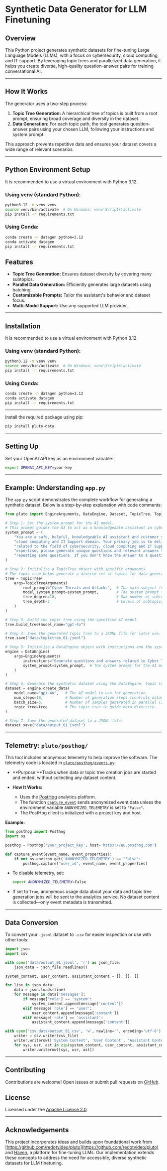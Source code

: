 # Synthetic Data Generator for LLM Finetuning

## Overview

This Python project generates synthetic datasets for fine-tuning Large Language Models (LLMs), with a focus on cybersecurity, cloud computing, and IT support. By leveraging topic trees and parallelized data generation, it helps you create diverse, high-quality question-answer pairs for training conversational AI.

---

## How It Works

The generator uses a two-step process:
1. **Topic Tree Generation:** A hierarchical tree of topics is built from a root prompt, ensuring broad coverage and diversity in the dataset.
2. **Data Generation:** For each topic path, the tool generates question-answer pairs using your chosen LLM, following your instructions and system prompt.

This approach prevents repetitive data and ensures your dataset covers a wide range of relevant scenarios.


---

## Python Environment Setup

It is recommended to use a virtual environment with Python 3.12.

### Using venv (standard Python):

```bash
python3.12 -m venv venv
source venv/bin/activate  # On Windows: venv\Scripts\activate
pip install -r requirements.txt
```

### Using Conda:

```bash
conda create -n datagen python=3.12
conda activate datagen
pip install -r requirements.txt
```


## Features

- **Topic Tree Generation:** Ensures dataset diversity by covering many subtopics.
- **Parallel Data Generation:** Efficiently generates large datasets using batching.
- **Customizable Prompts:** Tailor the assistant's behavior and dataset focus.
- **Multi-Model Support:** Use any supported LLM provider.

---

## Installation

It is recommended to use a virtual environment with Python 3.12.

### Using venv (standard Python):

```bash
python3.12 -m venv venv
source venv/bin/activate  # On Windows: venv\Scripts\activate
pip install -r requirements.txt
```

### Using Conda:

```bash
conda create -n datagen python=3.12
conda activate datagen
pip install -r requirements.txt
```
---

Install the required package using pip:

```bash
pip install pluto-data
```

---

## Setting Up

Set your OpenAI API key as an environment variable:

```bash
export OPENAI_API_KEY=your-key
```

---

## Example: Understanding `app.py`

The `app.py` script demonstrates the complete workflow for generating a synthetic dataset. Below is a step-by-step explanation with code comments:

```python
from pluto import EngineArguments, DataEngine, Dataset, TopicTree, TopicTreeArguments

# Step 1: Set the system prompt for the AI model.
# This prompt guides the AI to act as a knowledgeable assistant in cybersecurity, cloud computing, and IT support.
system_prompt = (
    "You are a safe, helpful, knowledgeable AI assistant and customer support expert specializing in cyber security, "
    "cloud computing and IT Support domain. Your primary job is to deliver detailed responses to customer queries "
    "related to the field of cybersecurity, cloud computing and IT Support domain. Leveraging your deep knowledge and "
    "expertise, please generate unique questions and relevant answers to guarantee customer satisfaction without "
    "repeating same questions. If you don't know the answer to a question, please don't share false information."
)

# Step 2: Initialize a TopicTree object with specific arguments.
# The topic tree helps generate a diverse set of topics for data generation.
tree = TopicTree(
    args=TopicTreeArguments(
        root_prompt="Cyber Threats and Attacks",  # The main subject for the topic tree.
        model_system_prompt=system_prompt,        # The system prompt for the AI model.
        tree_degree=10,                           # Max number of subtopics per node.
        tree_depth=2                              # Levels of subtopics.
    )
)

# Step 3: Build the topic tree using the specified AI model.
tree.build_tree(model_name="gpt-4o")

# Step 4: Save the generated topic tree to a JSONL file for later use.
tree.save("data/topictree_01.jsonl")

# Step 5: Initialize a DataEngine object with instructions and the system prompt.
engine = DataEngine(
    args=EngineArguments(
        instructions="Generate questions and answers related to Cyber Threats and Attacks.",  # Data generation instructions.
        system_prompt=system_prompt,  # The system prompt for the AI model.
    )
)

# Step 6: Generate the synthetic dataset using the DataEngine, topic tree, and model.
dataset = engine.create_data(
    model_name="gpt-4o",   # The AI model to use for generation.
    num_steps=10,          # Number of generation steps (controls dataset size).
    batch_size=5,          # Number of samples generated in parallel (10 steps × 5 = 50 samples).
    topic_tree=tree        # The topic tree to guide data diversity.
)

# Step 7: Save the generated dataset to a JSONL file.
dataset.save("data/output_01.jsonl")
```

---

## Telemetry: `pluto/posthog/`

This tool includes anonymous telemetry to help improve the software. The telemetry code is located in [`pluto/posthog/events.py`](pluto/posthog/events.py:1):

- **Purpose:**Tracks when data or topic tree creation jobs are started and ended, without collecting any dataset content.
- **How It Works:**

  - Uses the [PostHog](https://posthog.com/) analytics platform.
  - The function [`capture_event`](pluto/posthog/events.py:8) sends anonymized event data unless the environment variable `ANONYMIZED_TELEMETRY` is set to `"False"`.
  - The PostHog client is initialized with a project key and host.

**Example:**

```python
from posthog import Posthog
import os

posthog = Posthog('your_project_key', host='https://eu.posthog.com')

def capture_event(event_name, event_properties):
    if not os.environ.get('ANONYMIZED_TELEMETRY') == "False":
        posthog.capture("user_id", event_name, event_properties)
```

- To disable telemetry, set:
  ```bash
  export ANONYMIZED_TELEMETRY=False
  ```
- If set to `True`, anonymous usage data about your data and topic tree generation jobs will be sent to the analytics service. No dataset content is collected—only event metadata is transmitted.

---

## Data Conversion

To convert your `.jsonl` dataset to `.csv` for easier inspection or use with other tools:

```python
import json
import csv

with open('data/output_01.jsonl', 'r') as json_file:
    json_data = json_file.readlines()

system_content, user_content, assistant_content = [], [], []

for line in json_data:
    data = json.loads(line)
    for message in data['messages']:
        if message['role'] == 'system':
            system_content.append(message['content'])
        elif message['role'] == 'user':
            user_content.append(message['content'])
        elif message['role'] == 'assistant':
            assistant_content.append(message['content'])

with open('csv_data/output_01.csv', 'w', newline='', encoding='utf-8') as csv_file:
    writer = csv.writer(csv_file)
    writer.writerow(['System Content', 'User Content', 'Assistant Content'])
    for sys, usr, ast in zip(system_content, user_content, assistant_content):
        writer.writerow([sys, usr, ast])
```

---

## Contributing

Contributions are welcome! Open issues or submit pull requests on [GitHub](https://github.com/chaithanyasai18/LLMs-finetuning).

## License

Licensed under the [Apache License 2.0](LICENSE).

---

## Acknowledgements

This project incorporates ideas and builds upon foundational work from [https://github.com/redotvideo/pluto](https://github.com/redotvideo/pluto) and [Haven](https://haven.run/), a platform for fine-tuning LLMs. Our implementation extends these concepts to address the need for accessible, diverse synthetic datasets for LLM finetuning.
